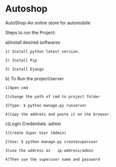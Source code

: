 # Autoshop
AutoShop-An online store for automobile

Steps to run the Project:

a)Install desired softwares

	1) Install python latest version.

	2) Install Pip

	3) Install Django

b) To Run the project/server
	
	1)Open cmd
	
	2)change the path of cmd to project folder

	3)Type: $ python manage.py runserver
	
	4)Copy the address and paste it on the browser.

c)Login Credentials: admin

	1)Create Super User (Admin)

	2)Use: $ python manage.py createsuperuser

	3)use the address as   ip-address/admin

	4)Then use the superuser name and password
